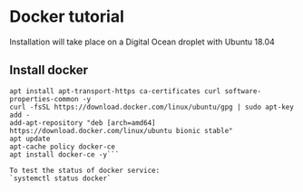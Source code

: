 # Docker tutorial

Installation will take place on a Digital Ocean droplet with Ubuntu 18.04  

## Install docker

```apt update
apt install apt-transport-https ca-certificates curl software-properties-common -y
curl -fsSL https://download.docker.com/linux/ubuntu/gpg | sudo apt-key add -
add-apt-repository "deb [arch=amd64] https://download.docker.com/linux/ubuntu bionic stable"
apt update
apt-cache policy docker-ce
apt install docker-ce -y```

To test the status of docker service:  
`systemctl status docker`

